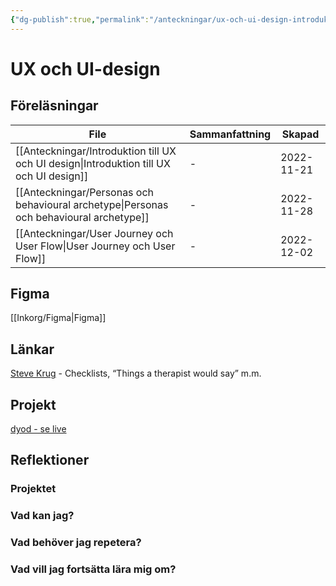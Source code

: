 ```yaml
---
{"dg-publish":true,"permalink":"/anteckningar/ux-och-ui-design-introduktion/"}
---
```



# UX och UI-design
## Föreläsningar
| File                                                                                       | Sammanfattning | Skapad     |
| ------------------------------------------------------------------------------------------ | -------------- | ---------- |
| [[Anteckningar/Introduktion till UX och UI design\|Introduktion till UX och UI design]] | \-             | 2022-11-21 |
| [[Anteckningar/Personas och behavioural archetype\|Personas och behavioural archetype]] | \-             | 2022-11-28 |
| [[Anteckningar/User Journey och User Flow\|User Journey och User Flow]]                 | \-             | 2022-12-02 |

## Figma
[[Inkorg/Figma\|Figma]]

## Länkar
[Steve Krug](https://sensible.com) - Checklists, “Things a therapist would say” m.m.

## Projekt
[dyod - se live](http://studentiths.se/marcus-oskarsson/hackaton/)

## Reflektioner
### Projektet
### Vad kan jag?
### Vad behöver jag repetera?
### Vad vill jag fortsätta lära mig om?
